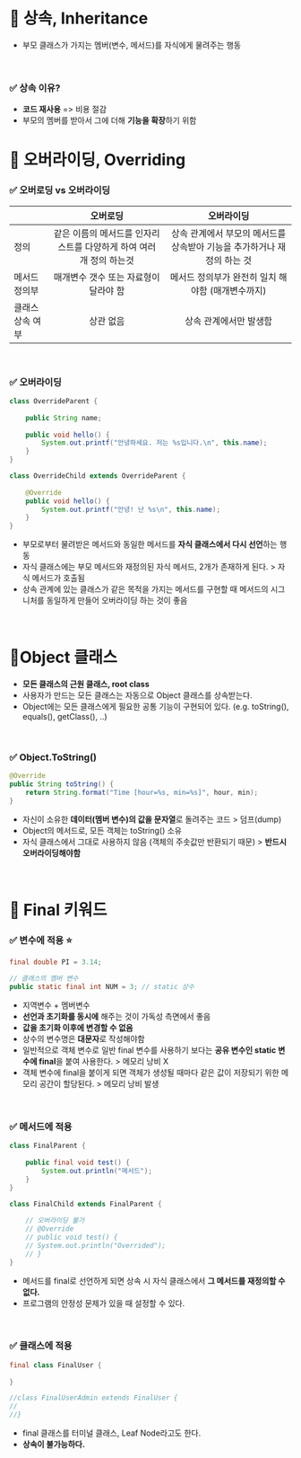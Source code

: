 # 📌 상속, Inheritance
- 부모 클래스가 가지는 멤버(변수, 메서드)를 자식에게 물려주는 행동

<br>

### ✅ 상속 이유?
- **코드 재사용** => 비용 절감
- 부모의 멤버를 받아서 그에 더해 **기능을 확장**하기 위함

# 📌 오버라이딩, Overriding
### ✅ 오버로딩 vs 오버라이딩
| |   오버로딩   |    오버라이딩    |
|-|:-------------:|:------------------:|
|정의|같은 이름의 메서드를 인자리스트를 다양하게 하여 여러 개 정의 하는것|상속 관계에서 부모의 메서드를 상속받아 기능을 추가하거나 재정의 하는 것|
|메서드 정의부|매개변수 갯수 또는 자료형이 달라야 함|메서드 정의부가 완전히 일치 해야함 (매개변수까지)|
|클래스 상속 여부|상관 없음|상속 관계에서만 발생함|

<br>

### ✅ 오버라이딩
```java
class OverrideParent {
	
	public String name;
	
	public void hello() {
		System.out.printf("안녕하세요. 저는 %s입니다.\n", this.name);
	}
}

class OverrideChild extends OverrideParent {
	
	@Override
	public void hello() {  
		System.out.printf("안녕! 난 %s\n", this.name);
	}
}
```
- 부모로부터 물려받은 메서드와 동일한 메서드를 **자식 클래스에서 다시 선언**하는 행동
- 자식 클래스에는 부모 메서드와 재정의된 자식 메서드, 2개가 존재하게 된다. > 자식 메서드가 호출됨
- 상속 관계에 있는 클래스가 같은 목적을 가지는 메서드를 구현할 때 메서드의 시그니처를 동일하게 만들어 오버라이딩 하는 것이 좋음

<br>

# 📌Object 클래스
- **모든 클래스의 근원 클래스, root class**
- 사용자가 만드는 모든 클래스는 자동으로 Object 클래스를 상속받는다.
- Object에는 모든 클래스에게 필요한 공통 기능이 구현되어 있다. (e.g. toString(), equals(), getClass(), ..)

<br>

### ✅ Object.ToString()
```java
@Override
public String toString() {
    return String.format("Time [hour=%s, min=%s]", hour, min);
}
```
- 자신이 소유한 **데이터(멤버 변수)의 값을 문자열**로 돌려주는 코드 > 덤프(dump)
- Object의 메서드로, 모든 객체는 toString() 소유
- 자식 클래스에서 그대로 사용하지 않음 (객체의 주솟값만 반환되기 때문) > **반드시 오버라이딩해야함**

<br>

# 📌 Final 키워드
### ✅ 변수에 적용 ⭐
```java
final double PI = 3.14;

// 클래스의 멤버 변수
public static final int NUM = 3; // static 상수
```
- 지역변수 + 멤버변수
- **선언과 초기화를 동시에** 해주는 것이 가독성 측면에서 좋음
- **값을 초기화 이후에 변경할 수 없음**
- 상수의 변수명은 **대문자**로 작성해야함
- 일반적으로 객체 변수로 일반 final 변수를 사용하기 보다는 **공유 변수인 static 변수에 final**을 붙여 사용한다. > 메모리 낭비 X
- 객체 변수에 final을 붙이게 되면 객체가 생성될 때마다 같은 값이 저장되기 위한 메모리 공간이 할당된다. > 메모리 낭비 발생

<br>

### ✅ 메서드에 적용
```java
class FinalParent {
	
	public final void test() {
		System.out.println("메서드");
	}
}

class FinalChild extends FinalParent {
	
	// 오버라이딩 불가
	// @Override
	// public void test() {
	// System.out.println("Overrided");
	// }
}
```
- 메서드를 final로 선언하게 되면 상속 시 자식 클래스에서 **그 메서드를 재정의할 수 없다.**
- 프로그램의 안정성 문제가 있을 때 설정할 수 있다.

<br>

### ✅ 클래스에 적용
```java
final class FinalUser {
	
}

//class FinalUserAdmin extends FinalUser {
//	
//}
```

- final 클래스를 터미널 클래스, Leaf Node라고도 한다.
- **상속이 불가능하다.**